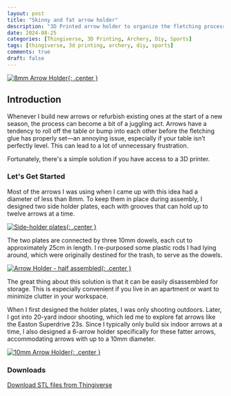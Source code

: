 ```yaml
---
layout: post
title: "Skinny and fat arrow holder"
description: "3D Printed arrow holder to organize the fletching process"
date: 2024-08-25
categories: [Thingiverse, 3D Printing, Archery, Diy, Sports]
tags: [thingiverse, 3d printing, archery, diy, sports]
comments: true
draft: false
---
```

[![8mm Arrow Holder](/assets/2024-08-25_0.jpg){: .center }](/assets/2024-08-25_0.jpg)

## Introduction
Whenever I build new arrows or refurbish existing ones at the start of a new season, the process can become a bit of a juggling act. Arrows have a tendency to roll off the table or bump into each other before the fletching glue has properly set—an annoying issue, especially if your table isn’t perfectly level. This can lead to a lot of unnecessary frustration.

Fortunately, there's a simple solution if you have access to a 3D printer.

### Let's Get Started
Most of the arrows I was using when I came up with this idea had a diameter of less than 8mm. To keep them in place during assembly, I designed two side holder plates, each with grooves that can hold up to twelve arrows at a time.

[![Side-holder plates](/assets/2024-08-25_1.jpg){: .center }](/assets/2024-08-25_1.jpg)

The two plates are connected by three 10mm dowels, each cut to approximately 25cm in length. I re-purposed some plastic rods I had lying around, which were originally destined for the trash, to serve as the dowels.

[![Arrow Holder - half assembled](/assets/2024-08-25_2.jpg){: .center }](/assets/2024-08-25_2.jpg)

The great thing about this solution is that it can be easily disassembled for storage. This is especially convenient if you live in an apartment or want to minimize clutter in your workspace.

When I first designed the holder plates, I was only shooting outdoors. Later, I got into 20-yard indoor shooting, which led me to explore fat arrows like the Easton Superdrive 23s. Since I typically only build six indoor arrows at a time, I also designed a 6-arrow holder specifically for these fatter arrows, accommodating arrows with up to a 10mm diameter.

[![10mm Arrow Holder](/assets/2024-08-25_3.jpg){: .center }](/assets/2024-08-25_3.jpg)

### Downloads

[Download STL files from Thingiverse](https://www.thingiverse.com/thing:6742493)